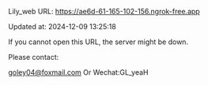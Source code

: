 Lily_web URL: https://ae6d-61-165-102-156.ngrok-free.app

Updated at: 2024-12-09 13:25:18

If you cannot open this URL, the server might be down.

Please contact: 

goley04@foxmail.com Or Wechat:GL_yeaH